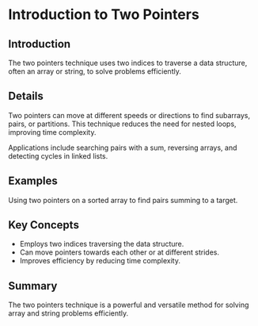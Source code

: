 # Introduction to Two Pointers

## Introduction
The two pointers technique uses two indices to traverse a data structure, often an array or string, to solve problems efficiently.

## Details
Two pointers can move at different speeds or directions to find subarrays, pairs, or partitions. This technique reduces the need for nested loops, improving time complexity.

Applications include searching pairs with a sum, reversing arrays, and detecting cycles in linked lists.

## Examples
Using two pointers on a sorted array to find pairs summing to a target.

## Key Concepts
- Employs two indices traversing the data structure.  
- Can move pointers towards each other or at different strides.  
- Improves efficiency by reducing time complexity.

## Summary
The two pointers technique is a powerful and versatile method for solving array and string problems efficiently.
